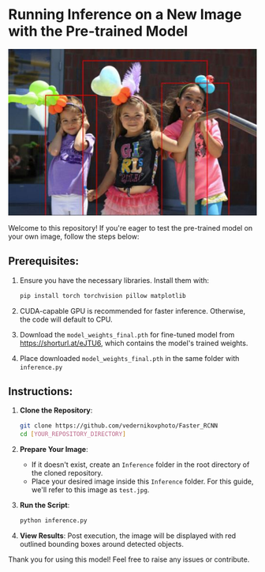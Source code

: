 # Running Inference on a New Image with the Pre-trained Model

<div align="center">
    <img src="example.jpg" alt="Alternative Text">
</div>

Welcome to this repository! If you're eager to test the pre-trained model on your own image, follow the steps below:

## Prerequisites:

1. Ensure you have the necessary libraries. Install them with:
    ```bash
    pip install torch torchvision pillow matplotlib
    ```

2. CUDA-capable GPU is recommended for faster inference. Otherwise, the code will default to CPU.

<!--3. Download the weights for `fasterrcnn_resnet50_fpn` model from https://shorturl.at/hvHPW 

4. Rename downloaded weights file to `fasterrcnn_resnet50_fpn_coco.pth` and place the it in the same folder with `inference.py` -->

3. Download the `model_weights_final.pth` for fine-tuned model from https://shorturl.at/eJTU6, which contains the model's trained weights.

4. Place downloaded `model_weights_final.pth` in the same folder with `inference.py` 

## Instructions:

1. **Clone the Repository**:
    ```bash
    git clone https://github.com/vedernikovphoto/Faster_RCNN
    cd [YOUR_REPOSITORY_DIRECTORY]
    ```

2. **Prepare Your Image**:
    - If it doesn't exist, create an `Inference` folder in the root directory of the cloned repository.
    - Place your desired image inside this `Inference` folder. For this guide, we'll refer to this image as `test.jpg`.

3. **Run the Script**:
    ```bash
    python inference.py
    ```

4. **View Results**:
    Post execution, the image will be displayed with red outlined bounding boxes around detected objects.

Thank you for using this model! Feel free to raise any issues or contribute.


